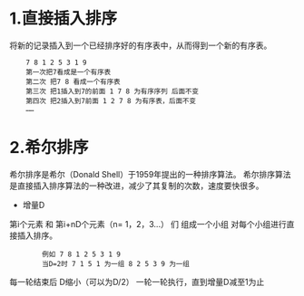 # 1.直接插入排序

将新的记录插入到一个已经排序好的有序表中，从而得到一个新的有序表。

        7 8 1 2 5 3 1 9
        第一次把7看成是一个有序表
        第二次 把7 8 看成一个有序表
        第三次 把1插入到7的前面 1 7 8 为有序序列 后面不变
        第四次 把2插入到7前面 1 2 7 8 为有序表，后面不变
        ……



# 2.希尔排序


希尔排序是希尔（Donald Shell）于1959年提出的一种排序算法。
希尔排序算法是直接插入排序算法的一种改进，减少了其复制的次数，速度要快很多。

* 增量D

 第i个元素 和 第i+nD个元素（n= 1，2，3...） 们 组成一个小组  对每个小组进行直接插入排序。

            例如 7 8 1 2 5 3 1 9
            当D=2时 7 1 5 1 为一组 8 2 5 3 9 为一组

 每一轮结束后 D缩小（可以为D/2） 一轮一轮执行，直到增量D减至1为止
